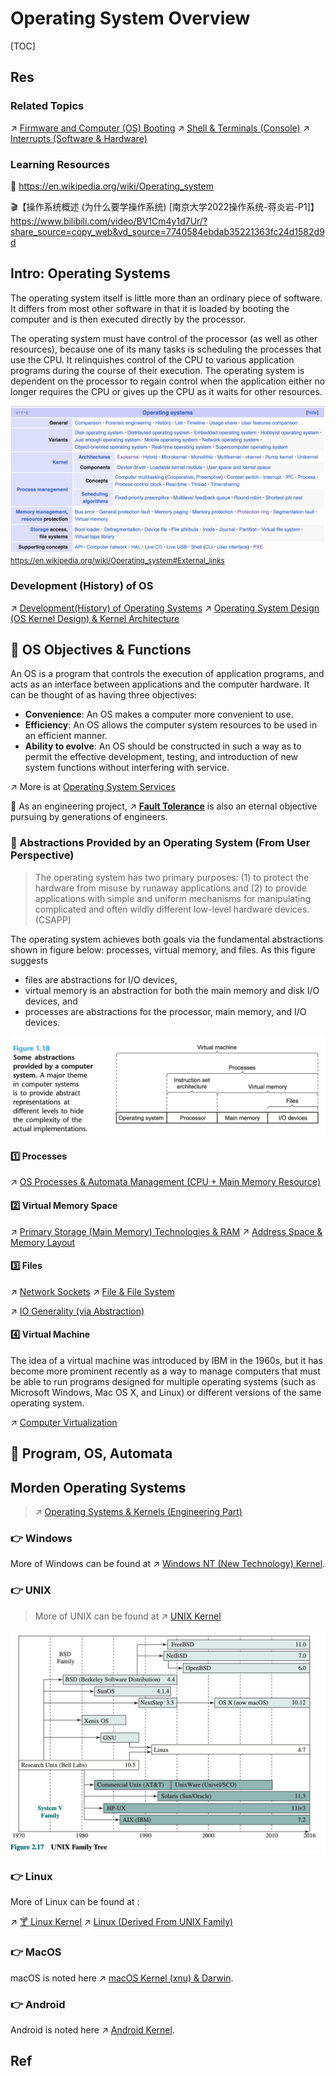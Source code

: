 # Operating System Overview

[TOC]



## Res
### Related Topics
↗ [Firmware and Computer (OS) Booting](../../Firmware%20and%20Computer%20(OS)%20Booting/Firmware%20and%20Computer%20(OS)%20Booting.md)
↗ [Shell & Terminals (Console)](../../../🥷🏼%20Operating%20Systems%20&%20Kernels%20(Engineering%20Part)/🐚%20Shell%20&%20Terminals%20(Console)/Shell%20&%20Terminals%20(Console).md)
↗ [Interrupts (Software & Hardware)](../../../🛣️%20Programming%20Language%20Processing%20&%20Program%20Execution/🤡%20Program%20Execution%20(Runtime)/Instruction%20Execution/Interrupts%20(Software%20&%20Hardware).md)


### Learning Resources
📄 https://en.wikipedia.org/wiki/Operating_system

🎬【操作系统概述 (为什么要学操作系统) [南京大学2022操作系统-蒋炎岩-P1]】 https://www.bilibili.com/video/BV1Cm4y1d7Ur/?share_source=copy_web&vd_source=7740584ebdab35221363fc24d1582d9d



## Intro: Operating Systems
The operating system itself is little more than an ordinary piece of software. It differs from most other software in that it is loaded by booting the computer and is then executed directly by the processor. 

The operating system must have control of the processor (as well as other resources), because one of its many tasks is scheduling the processes that use the CPU. It relinquishes control of the CPU to various application programs during the course of their execution. The operating system is dependent on the processor to regain control when the application either no longer requires the CPU or gives up the CPU as it waits for other resources.

![](../../../../../Assets/Pics/Screenshot%202024-03-28%20at%2010.47.12%20AM.png)
<small><a>https://en.wikipedia.org/wiki/Operating_system#External_links</a></small>


### Development (History) of OS
↗ [Development(History) of Operating Systems](Development(History)%20of%20Operating%20Systems.md)
↗ [Operating System Design (OS Kernel Design) & Kernel Architecture](Operating%20System%20Design%20(OS%20Kernel%20Design)%20&%20Kernel%20Architecture/Operating%20System%20Design%20(OS%20Kernel%20Design)%20&%20Kernel%20Architecture.md)



## 🥅 OS Objectives & Functions
An OS is a program that controls the execution of application programs, and acts as an interface between applications and the computer hardware. It can be thought of as having three objectives:
- **Convenience**: An OS makes a computer more convenient to use.  
- **Efficiency**: An OS allows the computer system resources to be used in an efficient manner.
- **Ability to evolve**: An OS should be constructed in such a way as to permit the effective development, testing, and introduction of new system functions without interfering with service.

↗ More is at [Operating System Services](Operating%20System%20Services.md)

🤔 As an engineering project, ↗ **[Fault Tolerance](Fault%20Tolerance.md)** is also an eternal objective pursuing by generations of engineers.


### 🧠 Abstractions Provided by an Operating System (From User Perspective)
> The operating system has two primary purposes: (1) to protect the hardware from misuse by runaway applications and (2) to provide applications with simple and uniform mechanisms for manipulating complicated and often wildly different low-level hardware devices. (CSAPP)

The operating system achieves both goals via the fundamental abstractions shown in figure below: processes, virtual memory, and files. As this figure suggests
- files are abstractions for I/O devices, 
- virtual memory is an abstraction for both the main memory and disk I/O devices, and 
- processes are abstractions for the processor, main memory, and I/O devices.

![](../../../../../Assets/Pics/Screenshot%202023-10-13%20at%209.33.22PM.png)
#### 1️⃣ Processes
↗ [OS Processes & Automata Management (CPU + Main Memory Resource)](../OS%20Processes%20&%20Automata%20Management%20(CPU%20+%20Main%20Memory%20Resource)/OS%20Processes%20&%20Automata%20Management%20(CPU%20+%20Main%20Memory%20Resource).md)
#### 2️⃣ Virtual Memory Space
↗ [Primary Storage (Main Memory) Technologies & RAM](../../Computer%20Architecture/Computer%20Microarchitectures%20(Computer%20Organization)%20&%20von%20Neumann%20Model/Computer%20Memory%20&%20Storage/Primary%20Storage%20(Main%20Memory)%20Technologies%20&%20RAM/Primary%20Storage%20(Main%20Memory)%20Technologies%20&%20RAM.md)
↗ [Address Space & Memory Layout](../OS%20Memory%20Management%20(Main%20Memory%20+%20Secondary%20Memory%20Resource)/Address%20Space%20&%20Memory%20Layout.md)
#### 3️⃣ Files
↗ [Network Sockets](../OS%20IO%20System/IO%20Generality%20(via%20Abstraction)/🛜%20Network%20Sockets/Network%20Sockets.md)
↗ [File & File System](../OS%20IO%20System/IO%20Generality%20(via%20Abstraction)/File%20&%20File%20System/File%20&%20File%20System.md)

↗ [IO Generality (via Abstraction)](../OS%20IO%20System/IO%20Generality%20(via%20Abstraction)/IO%20Generality%20(via%20Abstraction).md)
#### 4️⃣ Virtual Machine
The idea of a virtual machine was introduced by IBM in the 1960s, but it has become more prominent recently as a way to manage computers that must be able to run programs designed for multiple operating systems (such as Microsoft Windows, Mac OS X, and Linux) or different versions of the same operating system.

↗ [Computer Virtualization](../../../../Software%20Engineering/🦄%20Computer%20Virtualization/Computer%20Virtualization.md)



## 🤔 Program, OS, Automata



## Morden Operating Systems
> ↗ [Operating Systems & Kernels (Engineering Part)](../../../🥷🏼%20Operating%20Systems%20&%20Kernels%20(Engineering%20Part)/Operating%20Systems%20&%20Kernels%20(Engineering%20Part).md)


### 👉 Windows
More of Windows can be found at ↗ [Windows NT (New Technology) Kernel](../../../🥷🏼%20Operating%20Systems%20&%20Kernels%20(Engineering%20Part)/Microsoft%20Operating%20Systems/Windows/📌%20Windows%20NT%20(New%20Technology)%20Kernel/Windows%20NT%20(New%20Technology)%20Kernel.md).


### 👉 UNIX
> More of UNIX can be found at ↗ [UNIX Kernel](../../../🥷🏼%20Operating%20Systems%20&%20Kernels%20(Engineering%20Part)/UNIX%20Family/📌%20UNIX%20Kernel/UNIX%20Kernel.md)

![](../../../../../Assets/Pics/Screenshot%202023-03-02%20at%2010.06.15%20PM.png)


### 👉 Linux
More of Linux can be found at :

↗ [🍸 Linux Kernel](../../../🥷🏼%20Operating%20Systems%20&%20Kernels%20(Engineering%20Part)/Linux%20(Derived%20From%20UNIX%20Family)/🔩%20Linux%20Kernel/🍸%20Linux%20Kernel.md)
↗ [Linux (Derived From UNIX Family)](../../../🥷🏼%20Operating%20Systems%20&%20Kernels%20(Engineering%20Part)/Linux%20(Derived%20From%20UNIX%20Family)/Linux%20(Derived%20From%20UNIX%20Family).md)


### 👉 MacOS
macOS is noted here ↗ [macOS Kernel (xnu) & Darwin](../../../🥷🏼%20Operating%20Systems%20&%20Kernels%20(Engineering%20Part)/Apple%20Operating%20Systems/macOS%20(Derived%20From%20UNIX%20Family)/📌%20macOS%20Kernel%20(xnu)%20&%20Darwin/macOS%20Kernel%20(xnu)%20&%20Darwin.md).


### 👉 Android
Android is noted here ↗ [Android Kernel](../../../🥷🏼%20Operating%20Systems%20&%20Kernels%20(Engineering%20Part)/Android%20&%20AOSP/Android%20Kernel/Android%20Kernel.md).



## Ref
[History of UNIX]: https://en.wikipedia.org/wiki/History_of_Unix
[操作系统原理——第2章 操作系统概述]: https://blog.csdn.net/tangkcc/article/details/114852154

[Operating system | wikipedia]: https://en.wikipedia.org/wiki/Operating_system#External_links

